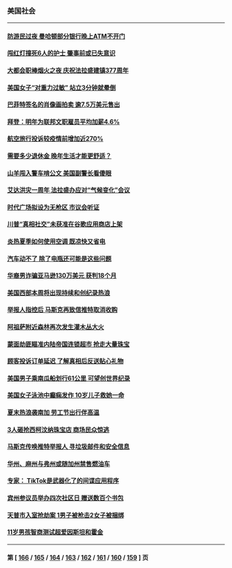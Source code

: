 ### 美国社会
---
#### [防游民过夜 曼哈顿部分银行晚上ATM不开门](../../pages/ncid1078160/n13815126.md) 
#### [闯红灯撞死6人的护士 肇事前或已失意识](../../pages/ncid1078160/n13815182.md) 
#### [大都会职棒烟火之夜 庆祝法拉盛建镇377周年](../../pages/ncid1078160/n13815147.md) 
#### [美国女子“对重力过敏” 站立3分钟就晕倒](../../pages/ncid1078160/n13815012.md) 
#### [巴菲特签名的肖像画拍卖 逾7.5万美元售出](../../pages/ncid1078160/n13814955.md) 
#### [拜登：明年为联邦文职雇员平均加薪4.6%](../../pages/ncid1078160/n13814919.md) 
#### [航空旅行投诉较疫情前增加近270%](../../pages/ncid1078160/n13815002.md) 
#### [需要多少退休金 晚年生活才能更舒适？](../../pages/ncid1078160/n13814983.md) 
#### [山羊闯入警车啃公文 美国副警长看傻眼](../../pages/ncid1078160/n13814172.md) 
#### [艾达洪灾一周年 法拉盛办应对“气候变化”会议](../../pages/ncid1078160/n13814288.md) 
#### [时代广场拟设为无枪区 市议会听证](../../pages/ncid1078160/n13814231.md) 
#### [川普“真相社交”未获准在谷歌应用商店上架](../../pages/ncid1078160/n13814028.md) 
#### [炎热夏季如何使用空调 既凉快又省电](../../pages/ncid1078160/n13814165.md) 
#### [汽车动不了 除了电瓶还可能是这些问题](../../pages/ncid1078160/n13814153.md) 
#### [华裔男诈骗亚马逊130万美元 获判18个月](../../pages/ncid1078160/n13814143.md) 
#### [美国西部本周将出现持续和创纪录热浪](../../pages/ncid1078160/n13814058.md) 
#### [举报人指控后 马斯克再致信推特取消收购](../../pages/ncid1078160/n13813941.md) 
#### [阿祖萨附近森林再次发生灌木丛大火](../../pages/ncid1078160/n13814015.md) 
#### [蒙面劫匪瞄准内陆帝国连锁超市 抢走大量珠宝](../../pages/ncid1078160/n13813982.md) 
#### [顾客投诉订单延迟 了解真相后反送贴心礼物](../../pages/ncid1078160/n13813587.md) 
#### [美国男子乘南瓜船划行61公里 可望创世界纪录](../../pages/ncid1078160/n13813503.md) 
#### [美国女子泳池中癫痫发作 10岁儿子救她一命](../../pages/ncid1078160/n13813449.md) 
#### [夏末热浪袭南加 劳工节出行伴高温](../../pages/ncid1078160/n13813451.md) 
#### [3人砸抢西柯汶纳珠宝店 商场民众惊逃](../../pages/ncid1078160/n13813412.md) 
#### [马斯克传唤推特举报人 寻垃圾邮件和安全信息](../../pages/ncid1078160/n13813356.md) 
#### [华州、麻州与弗州或随加州禁售燃油车](../../pages/ncid1078160/n13813386.md) 
#### [专家： TikTok是武器化了的间谍应用程序](../../pages/ncid1078160/n13813270.md) 
#### [宾州参议员举办四次社区日 赠送数百个书包](../../pages/ncid1078160/n13813329.md) 
#### [天普市入室抢劫案 1男子被枪击2女子被捆绑](../../pages/ncid1078160/n13813320.md) 
#### [11岁男孩智商测试超爱因斯坦和霍金](../../pages/ncid1078160/n13813309.md) 

---
#### 第 [ [166](./166.md) / [165](./165.md) / [164](./164.md) / [163](./163.md) / [162](./162.md) / [161](./161.md) / [160](./160.md) / [159](./159.md) ] 页
